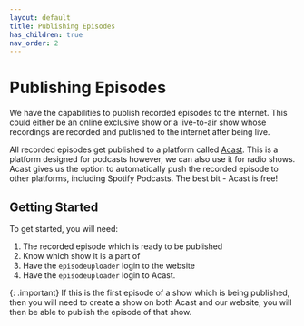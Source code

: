 ```yaml
---
layout: default
title: Publishing Episodes
has_children: true
nav_order: 2
---
```


# Publishing Episodes
We have the capabilities to publish recorded episodes to the internet. This could either be an online exclusive show or a live-to-air show whose recordings are recorded and published to the internet after being live.

All recorded episodes get published to a platform called [Acast](https://acast.com). This is a platform designed for podcasts however, we can also use it for radio shows. Acast gives us the option to automatically push the recorded episode to other platforms, including Spotify Podcasts. The best bit - Acast is free!

## Getting Started
To get started, you will need:
1. The recorded episode which is ready to be published
2. Know which show it is a part of
3. Have the `episodeuploader` login to the website
4. Have the `episodeuploader` login to Acast.

{: .important}
If this is the first episode of a show which is being published, then you will need to create a show on both Acast and our website; you will then be able to publish the episode of that show.